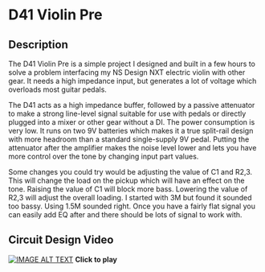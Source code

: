 # D41 Violin Pre

## Description

The D41 Violin Pre is a simple project I designed and built in a few hours to solve a problem interfacing my NS Design NXT electric violin with other gear. It needs a high impedance input, but generates a lot of voltage which overloads most guitar pedals.

The D41 acts as a high impedance buffer, followed by a passive attenuator to make a strong line-level signal suitable for use with pedals or directly plugged into a mixer or other gear without a DI. The power consumption is very low. It runs on two 9V batteries which makes it a true split-rail design with more headroom than a standard single-supply 9V pedal. Putting the attenuator after the amplifier makes the noise level lower and lets you have more control over the tone by changing input part values.

Some changes you could try would be adjusting the value of C1 and R2,3. This will change the load on the pickup which will have an effect on the tone. Raising the value of C1 will block more bass. Lowering the value of R2,3 will adjust the overall loading. I started with 3M but found it sounded too bassy. Using 1.5M sounded right. Once you have a fairly flat signal you can easily add EQ after and there should be lots of signal to work with.

## Circuit Design Video
[![IMAGE ALT TEXT](http://img.youtube.com/vi/g0rNiV_gOls/0.jpg)](http://www.youtube.com/watch?v=g0rNiV_gOls "Simple Violin Preamp")
**Click to play**
